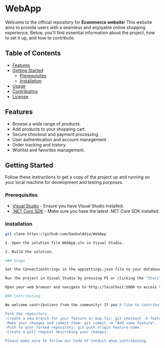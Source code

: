 # WebApp

Welcome to the official repository for **Ecommerce website**! This website aims to provide users with a seamless and enjoyable online shopping experience. Below, you'll find essential information about the project, how to set it up, and how to contribute.

## Table of Contents

- [Features](#features)
- [Getting Started](#getting-started)
  - [Prerequisites](#prerequisites)
  - [Installation](#installation)
- [Usage](#usage)
- [Contributing](#contributing)
- [License](#license)

## Features

- Browse a wide range of products.
- Add products to your shopping cart.
- Secure checkout and payment processing.
- User authentication and account management.
- Order tracking and history.
- Wishlist and favorites management.

## Getting Started

Follow these instructions to get a copy of the project up and running on your local machine for development and testing purposes.

### Prerequisites
- [Visual Studio](https://visualstudio.microsoft.com/) - Ensure you have Visual Studio installed.
- [.NET Core SDK](https://dotnet.microsoft.com/download) - Make sure you have the latest .NET Core SDK installed.

### Installation
```sh
git clone https://github.com/GanbatAdia/WebApp

1. Open the solution file WebApp.sln in Visual Studio.

2. Build the solution.

### Usage

Set the ConnectionStrings in the appsettings.json file to your database configuration.

Run the project in Visual Studio by pressing F5 or clicking the "Start" button.

Open your web browser and navigate to http://localhost:5000 to access the website.

### Contributing

We welcome contributions from the community! If you'd like to contribute to this project, please follow these steps:

Fork the repository.
-Create a new branch for your feature or bug fix: git checkout -b feature-name.
-Make your changes and commit them: git commit -m "Add some feature".
-Push to your forked repository: git push origin feature-name.
-Create a pull request describing your changes.

Please make sure to follow our Code of Conduct when contributing.
